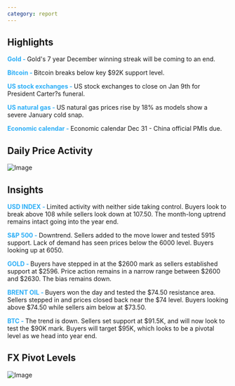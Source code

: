 ```yaml
---
category: report
---
```

<h2>Highlights</h2>
<strong style="color: #2caef7;">Gold - </strong> Gold's 7 year December winning streak will be coming to an end.

<strong style="color: #2caef7;">Bitcoin - </strong> Bitcoin breaks below key $92K support level.

<strong style="color: #2caef7;">US stock exchanges - </strong> US stock exchanges to close on Jan 9th for President Carter?s funeral.

<strong style="color: #2caef7;">US natural gas - </strong> US natural gas prices rise by 18% as models show a severe January cold snap.

<strong style="color: #2caef7;">Economic calendar - </strong> Economic calendar Dec 31 - China official PMIs due.



<h2>Daily Price Activity</h2>
<img src="https://markleighedu.github.io/img/Dec-2024/30-Dec-2024/price.jpg" alt="Image"/>

<h2>Insights</h2>
<strong style="color: #2caef7;">USD INDEX - </strong> Limited activity with neither side taking control. Buyers look to break above 108 while sellers look down at 107.50. The month-long uptrend remains intact going into the year end.

<strong style="color: #2caef7;">S&P 500 - </strong> Downtrend. Sellers added to the move lower and tested 5915 support. Lack of demand has seen prices below the 6000 level. Buyers looking up at 6050.

<strong style="color: #2caef7;">GOLD - </strong> Buyers have stepped in at the $2600 mark as sellers established support at $2596. Price action remains in a narrow range between $2600 and $2630. The bias remains down.

<strong style="color: #2caef7;">BRENT OIL - </strong> Buyers won the day and tested the $74.50 resistance area. Sellers stepped in and prices closed back near the $74 level. Buyers looking above $74.50 while sellers aim below at $73.50.

<strong style="color: #2caef7;">BTC - </strong> The trend is down. Sellers set support at $91.5K, and will now look to test the $90K mark. Buyers will target $95K, which looks to be a pivotal level as we head into year end.



<h2>FX Pivot Levels</h2>
<img src="https://markleighedu.github.io/img/Dec-2024/30-Dec-2024/pivot.jpg" alt="Image"/>
